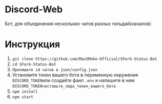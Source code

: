 # Discord-Web
Бот, для объединения нескольких чатов разных гильдий(каналов)

# Инструкция
1. `git clone https://github.com/MaxSMoke-Official/SFork-Status-Bot`
2. `cd SFork-Status-Bot`
3. `Пропишите id чатов в json/config.json`
3. Установите токен вашего бота в переменную окружения `DISCORD_TOKEN`или создайте фаил `.env` и напишите в нем `DISCORD_TOKEN=вставьте_сюда_токен_вашего_бота`
4. `npm install`
5. `npm start`
